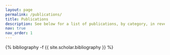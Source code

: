 ```yaml
---
layout: page
permalink: /publications/
title: Publications
description: See below for a list of publications, by category, in reverse chronological order.
nav: true
nav_order: 1
---
```

<!-- _pages/publications.md -->
<div class="publications">

{% bibliography -f {{ site.scholar.bibliography }} %}

</div>
